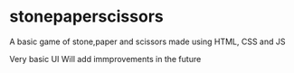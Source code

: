 # stonepaperscissors
A basic game of stone,paper and scissors made using HTML, CSS and JS

Very basic UI
Will add immprovements in the future
